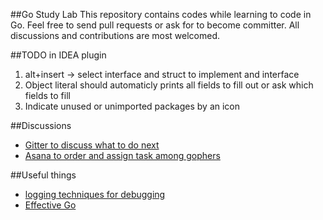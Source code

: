 ##Go Study Lab
This repository contains codes while learning to code in Go. Feel free to send pull requests or 
ask for to become committer. All discussions and contributions are most welcomed.


##TODO in IDEA plugin
1. alt+insert -> select interface and struct to implement and interface
2. Object literal should automaticly prints all fields to fill out or ask which fields to fill
3. Indicate unused or unimported packages by an icon

##Discussions
- [Gitter to discuss what to do next](https://gitter.im/gostudylab/Lobby#)
- [Asana to order and assign task among gophers](https://app.asana.com/0/166591653546069/list)

##Useful things
- [logging techniques for debugging](http://changelog.ca/log/2015/03/09/golang)
- [Effective Go](https://golang.org/doc/effective_go.html) 
